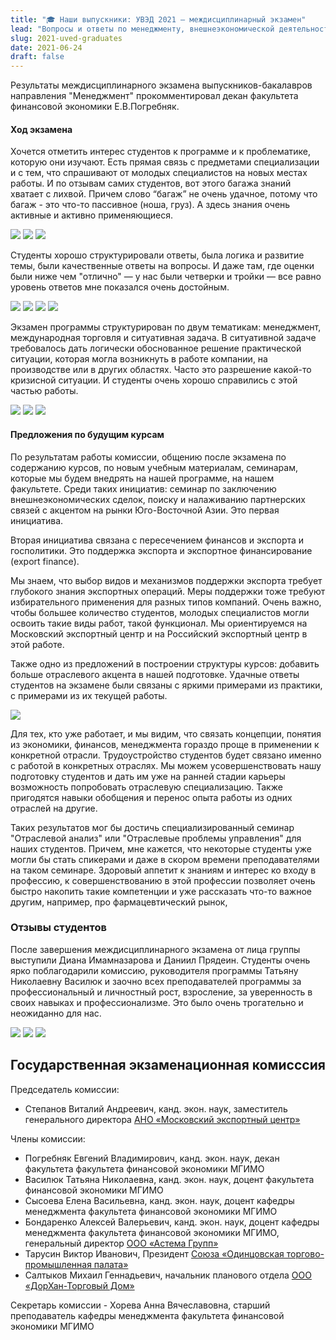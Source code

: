 ```yaml
---
title: "🎓 Наши выпускники: УВЭД 2021 — междисциплинарный экзамен"
lead: "Вопросы и ответы по менеджменту, внешнеэкономической деятельности и ситуативная задача."
slug: 2021-uved-graduates
date: 2021-06-24
draft: false
---
```


Результаты междисциплинарного экзамена выпускников-бакалавров направления
"Менеджмент" прокомментировал декан факультета финансовой экономики Е.В.Погребняк.

#### Ход экзамена

Хочется отметить интерес студентов к программе и к проблематике, которую они изучают. Есть прямая связь с предметами специализации и с тем, что спрашивают от молодых специалистов на новых местах работы. И по отзывам самих студентов, вот этого багажа знаний хватает с лихвой. Причем слово “багаж” не очень удачное, потому что багаж - это что-то пассивное (ноша, груз). А здесь знания очень активные и активно применяющиеся.

![](photo_2021-06-29_10-27-02.jpg)
![](photo_2021-06-29_10-57-08.jpg)
![](photo_2021-06-29_10-57-13.jpg)

Студенты хорошо структурировали ответы, была логика и развитие темы, были качественные ответы на вопросы. И даже там, где оценки были ниже чем "отлично" — у нас были четверки и тройки — все равно уровень ответов мне показался очень достойным.

![](photo_2021-06-29_10-27-22.jpg)
![](photo_2021-06-29_10-27-14.jpg)
![](photo_2021-06-29_10-27-18.jpg)
![](photo_2021-06-29_10-55-52.jpg)

Экзамен программы структурирован по двум тематикам: менеджмент, международная торговля и ситуативная задача. В ситуативной задаче требовалось дать логически обоснованное решение практической ситуации, которая могла возникнуть в работе компании, на производстве или в других областях. Часто это разрешение какой-то кризисной ситуации. И студенты очень хорошо справились с этой частью работы.

![](photo_2021-06-29_10-27-20.jpg)
![](photo_2021-06-29_10-27-08.jpg)
![](photo_2021-06-29_10-06-58.jpg)

#### Предложения по будущим курсам

По результатам работы комиссии, общению после экзамена по содержанию курсов,
по новым учебным материалам, семинарам, которые мы будем внедрять на нашей программе, на нашем факультете. Среди таких инициатив: семинар по заключению внешнеэкономических сделок, поиску и налаживанию партнерских связей с акцентом на рынки Юго-Восточной Азии. Это первая инициатива.

Вторая инициатива связана с пересечением финансов и экспорта и госполитики. Это поддержка экспорта и экспортное финансирование (export finance).

Мы знаем, что выбор видов и механизмов поддержки экспорта требует глубокого
знания экспортных операций. Меры поддержки тоже требуют избирательного применения для разных типов компаний. Очень важно, чтобы большее количество студентов, молодых специалистов могли освоить такие виды работ, такой функционал. Мы ориентируемся на Московский экспортный центр и на Российский экспортный центр в этой работе.

Также одно из предложений в построении структуры курсов: добавить больше отраслевого акцента в нашей подготовке. Удачные ответы студентов на экзамене были связаны с яркими примерами из практики, с примерами из их текущей работы.

![](photo_2021-06-29_10-26-57.jpg)

Для тех, кто уже работает, и мы видим, что связать концепции, понятия из экономики, финансов, менеджмента гораздо проще в применении к конкретной отрасли. Трудоустройство студентов будет связано именно с работой в конкретных отраслях. Мы можем усовершенствовать нашу подготовку студентов и дать им уже на ранней стадии карьеры возможность попробовать отраслевую специализацию.
Также пригодятся навыки обобщения и перенос опыта работы из одних отраслей на другие.

Таких результатов мог бы достичь специализированный семинар "Отраслевой анализ" или "Отраслевые проблемы управления" для наших студентов. Причем, мне кажется, что некоторые студенты уже могли бы стать спикерами и даже в скором времени преподавателями на таком семинаре. Здоровый аппетит к знаниям и интерес ко входу в профессию, к совершенствованию в этой профессии позволяет очень быстро накопить такие компетенции и уже рассказать что-то важное другим, например, про фармацевтический рынок, 

### Отзывы студентов

После завершения междисциплинарного экзамена от лица группы выступили Диана Имамназарова и Даниил Прядеин. Студенты очень ярко поблагодарили комиссию, руководителя программы Татьяну Николаевну Василюк и заочно всех преподавателей программы за профессиональный и личностный рост, взросление, за уверенность в своих навыках и профессионализме. 
Это было очень трогательно и неожиданно для нас.

![](photo_2021-06-29_10-26-47.jpg)
![](photo_2021-06-29_10-26-55.jpg)
![](photo_2021-06-29_10-27-00.jpg)

## Государственная экзаменационная комисссия

Председатель комиссии: 

- Степанов Виталий Андреевич, канд. экон. наук, заместитель генерального директора [АНО «Московский экспортный центр»][export]

Члены комиссии:

- Погребняк Евгений Владимирович, канд. экон. наук, декан факультета факультета финансовой экономики МГИМО
- Василюк Татьяна Николаевна, канд. экон. наук, доцент факультета финансовой экономики МГИМО
- Сысоева Елена Васильевна, канд. экон. наук, доцент кафедры менеджмента факультета финансовой экономики МГИМО
- Бондаренко Алексей Валерьевич, канд. экон. наук, доцент кафедры менеджмента факультета финансовой экономики МГИМО, генеральный директор [ООО «Астема Групп»][astema]
- Тарусин Виктор Иванович, Президент [Союза «Одинцовская торгово-промышленная палата»][tpp]
- Салтыков Михаил Геннадьевич, начальник планового отдела [ООО «ДорХан-Торговый Дом»][doorhan]

[export]: https://www.moscow-export.com/
[doorhan]: https://doorhan.ru/
[astema]: http://www.astemagroup.ru/
[tpp]: https://odintsovo.tpprf.ru/ru/overview/

Секретарь комиссии - Хорева Анна Вячеславовна, старший преподаватель кафедры менеджмента факультета финансовой экономики МГИМО

<!-- 

Практики, стажировки и места работы выпускников:

- Российский экспортный центр
- DoorHan
- Московский эндокринный завод
- Русал
- (...)

-->
